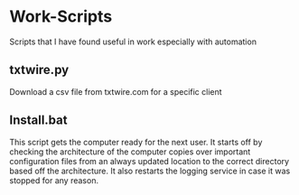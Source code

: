 # Work-Scripts
Scripts that I have found useful in work especially with automation


## txtwire.py

Download a csv file from txtwire.com for a specific client

## Install.bat
This script gets the computer ready for the next user. It starts off by checking the architecture of the computer copies over important configuration files from an always updated location to the correct directory based off the architecture. It also restarts the logging service in case it was stopped for any reason. 
